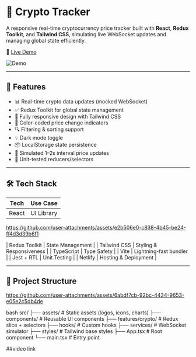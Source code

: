# 🚀 Crypto Tracker

A responsive real-time cryptocurrency price tracker built with **React**, **Redux Toolkit**, and **Tailwind CSS**, simulating live WebSocket updates and managing global state efficiently.

🔗 [Live Demo](https://relaxed-sunshine-1a2a53.netlify.app)

![Demo](https://user-images.githubusercontent.com/demo-placeholder.gif) <!-- Replace with actual GIF or video link -->

---

## 🧠 Features

- 📊 Real-time crypto data updates (mocked WebSocket)
- ✅ Redux Toolkit for global state management
- 📱 Fully responsive design with Tailwind CSS
- 🎨 Color-coded price change indicators
- 🔍 Filtering & sorting support
- 💡 Dark mode toggle
- 📦 LocalStorage state persistence
- 🔁 Simulated 1–2s interval price updates
- 🧪 Unit-tested reducers/selectors

---

## 🛠️ Tech Stack

| Tech               | Use Case                           |
|--------------------|------------------------------------|
| React              | UI Library                         |


https://github.com/user-attachments/assets/e2b506e0-c838-4b45-be24-ff4d3d39b6f1

| Redux Toolkit      | State Management                   |
| Tailwind CSS       | Styling & Responsiveness           |
| TypeScript         | Type Safety                        |
| Vite               | Lightning-fast bundler             |
| Jest + RTL         | Unit Testing                       |
| Netlify            | Hosting & Deployment               |

---

## 🧱 Project Structure


https://github.com/user-attachments/assets/6abdf7cb-92bc-4434-9653-e05e2c5db4de


bash
src/
├── assets/             # Static assets (logos, icons, charts)
├── components/         # Reusable UI components
├── features/crypto/    # Redux slice + selectors
├── hooks/              # Custom hooks
├── services/           # WebSocket simulator
├── styles/             # Tailwind base styles
├── App.tsx             # Root component
└── main.tsx            # Entry point


##video link
